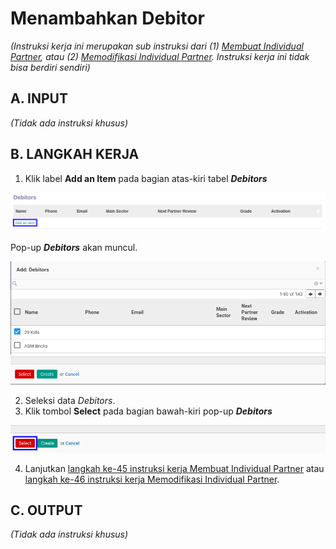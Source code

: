 # Menambahkan Debitor

*(Instruksi kerja ini merupakan sub instruksi dari (1) [Membuat Individual Partner](./membuat.md), atau (2) [Memodifikasi Individual Partner](./memodifikasi.md). Instruksi kerja ini tidak bisa berdiri sendiri)*

## A. INPUT

*(Tidak ada instruksi khusus)*

## B. LANGKAH KERJA

1. Klik label **Add an Item** pada bagian atas-kiri tabel ***Debitors***

![](../img/individual-partner/label-add-debitor.png)

Pop-up ***Debitors*** akan muncul.

![](../img/individual-partner/pop-up-debitor-1.png)
![](../img/individual-partner/pop-up-debitor-2.png)

2. Seleksi data *Debitors*.
3. Klik tombol **Select** pada bagian bawah-kiri pop-up ***Debitors***

![](../img/individual-partner/tombol-select-debitor.png)

4. Lanjutkan [langkah ke-45 instruksi kerja Membuat Individual Partner](./membuat.md#l45) atau [langkah ke-46 instruksi kerja Memodifikasi Individual Partner](./memodifikasi.md#l46).

## C. OUTPUT

*(Tidak ada instruksi khusus)*

